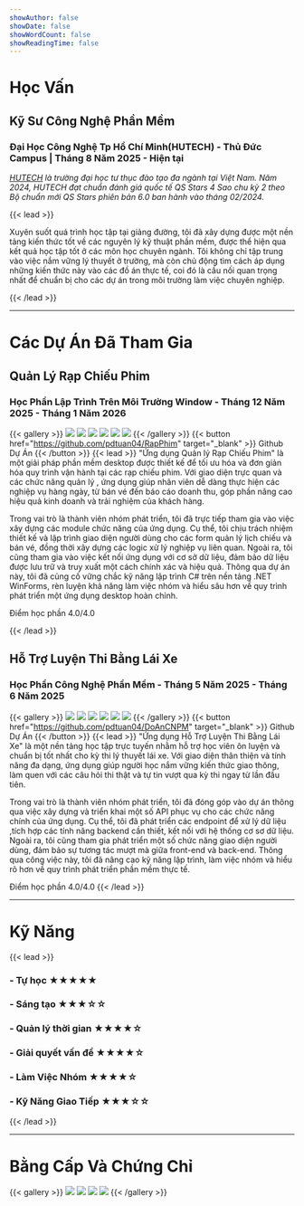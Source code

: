 ```yaml
---
showAuthor: false
showDate: false
showWordCount: false
showReadingTime: false
---
```

# Học Vấn

## Kỹ Sư Công Nghệ Phần Mềm 

### Đại Học Công Nghệ Tp Hồ Chí Minh(HUTECH) - Thủ Đức Campus | Tháng 8 Năm 2025 - Hiện tại
*[HUTECH](https://www.hutech.edu.vn/) là trường đại học tư thục đào tạo đa ngành tại Việt Nam. Năm 2024, HUTECH đạt chuẩn đánh giá quốc tế QS Stars 4 Sao chu kỳ 2 theo Bộ chuẩn mới QS Stars phiên bản 6.0 ban hành vào tháng 02/2024.*

{{< lead >}}

Xuyên suốt quá trình học tập tại giảng đường, tôi đã xây dựng được một nền tảng kiến thức tốt về các nguyên lý kỹ thuật phần mềm, được thể hiện qua kết quả học tập tốt ở các môn học chuyên ngành. Tôi không chỉ tập trung vào việc nắm vững lý thuyết ở trường, mà còn chủ động tìm cách áp dụng những kiến thức này vào các đồ án thực tế, coi đó là cầu nối quan trọng nhất để chuẩn bị cho các dự án trong môi trường làm việc chuyên nghiệp.

{{< /lead >}}
***


# Các Dự Án Đã Tham Gia

## Quản Lý Rạp Chiếu Phim

### Học Phần Lập Trình Trên Môi Trường Window - Tháng 12 Năm 2025 - Tháng 1 Năm 2026
{{< gallery >}}
  <img src="rap_phim_1.png" class="grid-w33" />
  <img src="rap_phim_2.png" class="grid-w33" />
  <img src="rap_phim_3.png" class="grid-w33" />
  <img src="rap_phim_4.png" class="grid-w33" />
  <img src="rap_phim_5.png" class="grid-w33" />
  <img src="rap_phim_6.png" class="grid-w33" />
{{< /gallery >}}
{{< button href="https://github.com/pdtuan04/RapPhim" target="_blank" >}}
    Github Dự Án
{{< /button >}}
{{< lead >}}
"Ứng dụng Quản lý Rạp Chiếu Phim" là một giải pháp phần mềm desktop được thiết kế để tối ưu hóa và đơn giản hóa quy trình vận hành tại các rạp chiếu phim. Với giao diện trực quan và các chức năng quản lý , ứng dụng giúp nhân viên dễ dàng thực hiện các nghiệp vụ hàng ngày, từ bán vé đến báo cáo doanh thu, góp phần nâng cao hiệu quả kinh doanh và trải nghiệm của khách hàng.

Trong vai trò là thành viên nhóm phát triển, tôi đã trực tiếp tham gia vào việc xây dựng các module chức năng của ứng dụng. Cụ thể, tôi chịu trách nhiệm thiết kế và lập trình giao diện người dùng cho các form quản lý lịch chiếu và bán vé, đồng thời xây dựng các logic xử lý nghiệp vụ liên quan. Ngoài ra, tôi cũng tham gia vào việc kết nối ứng dụng với cơ sở dữ liệu, đảm bảo dữ liệu được lưu trữ và truy xuất một cách chính xác và hiệu quả. Thông qua dự án này, tôi đã củng cố vững chắc kỹ năng lập trình C# trên nền tảng .NET WinForms, rèn luyện khả năng làm việc nhóm và hiểu sâu hơn về quy trình phát triển một ứng dụng desktop hoàn chỉnh.

Điểm học phần 4.0/4.0

{{< /lead >}}

## Hỗ Trợ Luyện Thi Bằng Lái Xe

### Học Phần Công Nghệ Phần Mềm - Tháng 5 Năm 2025 - Tháng 6 Năm 2025
{{< gallery >}}
  <img src="lai_xe_1.png" class="grid-w33" />
  <img src="lai_xe_2.png" class="grid-w33" />
  <img src="lai_xe_3.png" class="grid-w33" />
  <img src="lai_xe_4.png" class="grid-w33" />
  <img src="lai_xe_5.png" class="grid-w33" />
  <img src="lai_xe_6.png" class="grid-w33" />
{{< /gallery >}}
{{< button href="https://github.com/pdtuan04/DoAnCNPM" target="_blank" >}}
    Github Dự Án
{{< /button >}}
{{< lead >}}
"Ứng dụng Hỗ Trợ Luyện Thi Bằng Lái Xe" là một nền tảng học tập trực tuyến nhằm hỗ trợ học viên ôn luyện và chuẩn bị tốt nhất cho kỳ thi lý thuyết lái xe. Với giao diện thân thiện và tính năng đa dạng, ứng dụng giúp người học nắm vững kiến thức giao thông, làm quen với các câu hỏi thi thật và tự tin vượt qua kỳ thi ngay từ lần đầu tiên.

Trong vai trò là thành viên nhóm phát triển, tôi đã đóng góp vào dự án thông qua việc xây dựng và triển khai một số API phục vụ cho các chức năng chính của ứng dụng. Cụ thể, tôi đã phát triển các endpoint để xử lý dữ liệu ,tích hợp các tính năng backend cần thiết, kết nối với hệ thống cơ sơ dữ liệu. Ngoài ra, tôi cũng tham gia phát triển một số chức năng giao diện người dùng, đảm bảo sự tương tác mượt mà giữa front-end và back-end. Thông qua công việc này, tôi đã nâng cao kỹ năng lập trình, làm việc nhóm và hiểu rõ hơn về quy trình phát triển phần mềm thực tế.

Điểm học phần 4.0/4.0
{{< /lead >}}
***
# Kỹ Năng
{{< lead >}}
### - **Tự học** ★★★★★
### - **Sáng tạo** ★★★☆☆
### - **Quản lý thời gian** ★★★★☆
### - **Giải quyết vấn đề** ★★★★☆
### - **Làm Việc Nhóm** ★★★★☆
### - **Kỹ Năng Giao Tiếp** ★★★☆☆
{{< /lead >}}
***
# Bằng Cấp Và Chứng Chỉ
<div class="gallery-container-small">
{{< gallery >}}
  <img src="EthicalHackerUpdate20251016-31-xbc9q8.pdf.png" class="grid-w50" />
  <img src="JavaScriptEssentials1Update20251016-29-s7fsh3.pdf.png" class="grid-w50" />
  <img src="JavaScriptEssentials2Update20251016-31-3em5lh.pdf.png" class="grid-w50" />
  <img src="NetworkingBasicsUpdate20251016-31-9mnb9t.pdf.png" class="grid-w50" />
{{< /gallery >}}
</div>
